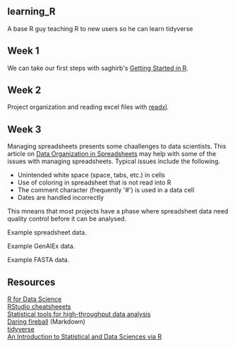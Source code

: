 ## learning_R
A base R guy teaching R to new users so he can learn tidyverse


## Week 1

We can take our first steps with saghirb's [Getting Started in R](https://github.com/saghirb/Getting-Started-in-R).

## Week 2

Project organization and reading excel files with [readxl](https://readxl.tidyverse.org).

## Week 3

Managing spreadsheets presents some chaallenges to data scientists.
This article on [Data Organization in Spreadsheets](https://doi.org/10.1080/00031305.2017.1375989) may help with some of the issues with managing spreadsheets.
Typical issues include the following.

* Unintended white space (space, tabs, etc.) in cells
* Use of coloring in spreadsheet that is not read into R
* The comment character (frequently '#') is used in  a data cell
* Dates are handled incorrectly

This mneans that most projects have a phase where spreadsheet data need quality control before it can be analysed.

Example spreadsheet data.

Example GenAlEx data.

Example FASTA data.


## Resources

[R for Data Science](https://r4ds.had.co.nz/)    
[RStudio cheatsheeets](https://www.rstudio.com/resources/cheatsheets/)    
[Statistical tools for high-throughput data analysis](http://www.sthda.com/english/)    
[Daring fireball](https://daringfireball.net/projects/markdown/syntax) (Markdown)    
[tidyverse](https://www.tidyverse.org/)    
[An Introduction to Statistical and Data Sciences via R](https://moderndive.com/)    


